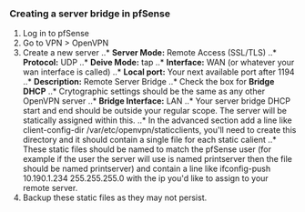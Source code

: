 ### Creating a server bridge in pfSense

1. Log in to pfSense
2. Go to VPN > OpenVPN
3. Create a new server
..* **Server Mode:** Remote Access (SSL/TLS)
..* **Protocol:** UDP
..* **Deive Mode:** tap
..* **Interface:** WAN (or whatever your wan interface is called)
..* **Local port:** Your next available port after 1194
..* **Description:** Remote Server Bridge
..* Check the box for **Bridge DHCP**
..* Crytographic settings should be the same as any other OpenVPN server
..* **Bridge Interface:** LAN
..* Your server bridge DHCP start and end should be outside your regular scope. The server will be statically assigned within this.
..* In the advanced section add a line like client-config-dir /var/etc/openvpn/staticclients, you'll need to create this directory and it should contain a single file for each static calient
..* These static files should be named to match the pfSense user (for example if the user the server will use is named printserver then the file should be named printserver) and contain a line like ifconfig-push 10.190.1.234 255.255.255.0 with the ip you'd like to assign to your remote server.
4. Backup these static files as they may not persist.